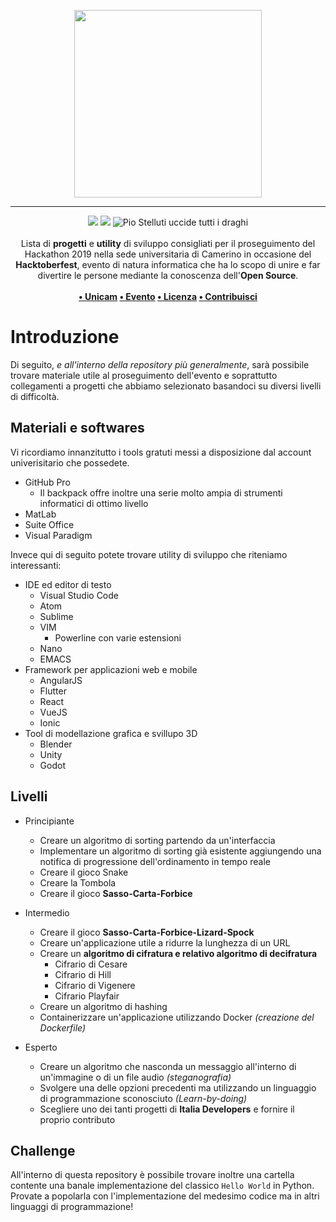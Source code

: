 <p align="center">
<img src="https://raw.githubusercontent.com/sindresorhus/awesome/master/media/logo.png" height="300">
</p>

---

<p align="center">
<img src="https://forthebadge.com/images/badges/built-with-love.svg"/>
<img src="https://forthebadge.com/images/badges/mom-made-pizza-rolls.svg"/>
<img src="https://forthebadge.com/images/badges/powered-by-watergate.svg" alt="Pio Stelluti uccide tutti i draghi"/>
<br><br>
    Lista di <b>progetti</b> e <b>utility</b> di sviluppo consigliati per il proseguimento del Hackathon 2019 nella sede universitaria di Camerino in occasione del <b>Hacktoberfest</b>, evento di natura informatica che ha lo scopo di unire e far divertire le persone mediante la conoscenza dell'<b>Open Source</b>.  
    <br><br><b>
<a href="https://www.unicam.it/">• Unicam</a>
<a href="https://hacktoberfest.digitalocean.com/eventkit">• Evento</a>
<a href="https://it.wikipedia.org/wiki/Licenza_MIT">• Licenza</a>
<a href="https://www.youtube.com/watch?v=dQw4w9WgXcQ">• Contribuisci</a>
</b></p>

Introduzione
====

Di seguito, *e all'interno della repository più generalmente*, sarà possibile trovare materiale utile al proseguimento dell'evento e soprattutto collegamenti a progetti che abbiamo selezionato basandoci su diversi livelli di difficoltà.

Materiali e softwares 
---
Vi ricordiamo innanzitutto i tools gratuti messi a disposizione dal account univerisitario che possedete.

* GitHub Pro
   * Il backpack offre inoltre una serie molto ampia di strumenti informatici di ottimo livello
* MatLab
* Suite Office
* Visual Paradigm

Invece qui di seguito potete trovare utility di sviluppo che riteniamo interessanti: 

* IDE ed editor di testo
  * Visual Studio Code
  * Atom
  * Sublime
  * VIM
    * Powerline con varie estensioni
  * Nano
  * EMACS
* Framework per applicazioni web e mobile
  * AngularJS
  * Flutter
  * React
  * VueJS
  * Ionic
* Tool di modellazione grafica e svillupo 3D
  * Blender
  * Unity
  * Godot


Livelli
---
* Principiante
  * Creare un algoritmo di sorting partendo da un'interfaccia
  * Implementare un algoritmo di sorting già esistente aggiungendo una notifica di progressione dell'ordinamento in tempo reale
  * Creare il gioco Snake
  * Creare la Tombola
  * Creare il gioco **Sasso-Carta-Forbice**
  
* Intermedio
  * Creare il gioco **Sasso-Carta-Forbice-Lizard-Spock**
  * Creare un'applicazione utile a ridurre la lunghezza di un URL
  * Creare un **algoritmo di cifratura e relativo algoritmo di decifratura**
    * Cifrario di Cesare
    * Cifrario di Hill
    * Cifrario di Vigenere
    * Cifrario Playfair
  * Creare un algoritmo di hashing
  * Containerizzare un'applicazione utilizzando Docker *(creazione del Dockerfile)*

* Esperto
  * Creare un algoritmo che nasconda un messaggio all'interno di un'immagine o di un file audio *(steganografia)*
  * Svolgere una delle opzioni precedenti ma utilizzando un linguaggio di programmazione sconosciuto *(Learn-by-doing)*
  * Scegliere uno dei tanti progetti di **Italia Developers** e fornire il proprio contributo

Challenge
---
All'interno di questa repository è possibile trovare inoltre una cartella contente una banale implementazione del classico ``Hello World`` in Python. Provate a popolarla con l'implementazione del medesimo codice ma in altri linguaggi di programmazione!
